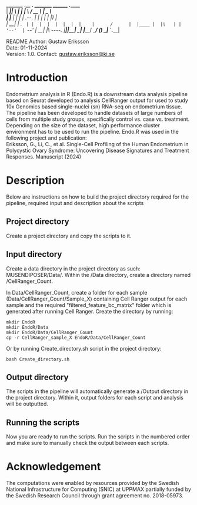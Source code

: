 _______ .__   __.  _______   ______      .______      
|   ____||  \ |  | |       \ /  __  \     |   _  \     
|  |__   |   \|  | |  .--.  |  |  |  |    |  |_)  |    
|   __|  |  . `  | |  |  |  |  |  |  |    |      /     
|  |____ |  |\   | |  '--'  |  `--'  |  __|  |\  \----.
|_______||__| \__| |_______/ \______/  (__) _| `._____|
                                             

README
Author: Gustaw Eriksson  
Date: 01-11-2024  
Version: 1.0. 
Contact: gustaw.eriksson@ki.se  

# Introduction
Endometrium analysis in R (Endo.R) is a downstream data analysis pipeline based on Seurat developed to analysis CellRanger output for used to study 10x Genomics based single-nuclei (sn) RNA-seq on endometrium tissue. The pipeline has been developed to handle datasets of large numbers of cells from multiple study groups, specifically control vs. case vs. treatment. Depending on the size of the dataset, high performance cluster environment has to be used to run the pipeline. Endo.R was used in the following project and publication:  
Eriksson, G., Li, C., et al. Single-Cell Profiling of the Human Endometrium in Polycystic Ovary Syndrome: Uncovering Disease Signatures and Treatment Responses. Manuscript (2024)

# Description
Below are instructions on how to build the project directory required for the pipeline, required input and description about the scripts

## Project directory
Create a project directory and copy the scripts to it.

## Input directory
Create a data directory in the project directory as such: MUSENDIPOSER/Data/. Within the /Data directory, create a directory named /CellRanger_Count.  

In Data/CellRanger_Count, create a folder for each sample (Data/CellRanger_Count/Sample_X) containing Cell Ranger output for each sample and the required "filtered_feature_bc_matrix" folder which is generated after running Cell Ranger.    Create the directory by running:

```
mkdir EndoR  
mkdir EndoR/Data  
mkdir EndoR/Data/CellRanger_Count  
cp -r CellRanger_sample_X EndoR/Data/CellRanger_Count
```
Or by running Create_directory.sh script in the project directory:

```
bash Create_directory.sh
```
## Output directory
The scripts in the pipeline will automatically generate a /Output directory in the project directory. Within it, output folders for each script and analysis will be outputted.

## Running the scripts
Now you are ready to run the scripts. Run the scripts in the numbered order and make sure to manually check the output between each scripts.

# Acknowledgement

The computations were enabled by resources provided by the Swedish National Infrastructure for Computing (SNIC) at UPPMAX partially funded by the Swedish Research Council through grant agreement no. 2018-05973.
